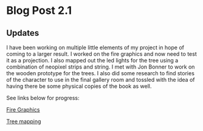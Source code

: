 # Blog Post 2.1

## Updates


I have been working on multiple little elements of my project in hope of coming to a larger result. I worked on the fire graphics and now need to test it as a projection. I also mapped out the led lights for the tree using a combination of neopixel strips and string. I met with Jon Bonner to work on the wooden prototype for the trees. I also did some research to find stories of the character to use in the final gallery room and tossled with the idea of having there be some physical copies of the book as well. 

See links below for progress:

[Fire Graphics](https://youtu.be/rAJV2sWpdoA)


[Tree mapping](https://www.youtube.com/watch?v=hDvZPtoa5zY&ab_channel=GabiBranche)
